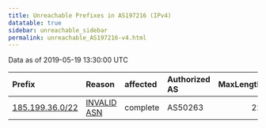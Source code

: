 ```yaml
---
title: Unreachable Prefixes in AS197216 (IPv4)
datatable: true
sidebar: unreachable_sidebar
permalink: unreachable_AS197216-v4.html
---
```


Data as of 2019-05-19 13:30:00 UTC


<div class="datatable-begin"></div>

| Prefix                                                   | Reason                                                                                                  | affected   | Authorized AS   |   MaxLength | Anchor                                         |   unreachable /24s |
|:---------------------------------------------------------|:--------------------------------------------------------------------------------------------------------|:-----------|:----------------|------------:|:-----------------------------------------------|-------------------:|
| [185.199.36.0/22](https://stat.ripe.net/185.199.36.0/22) | [INVALID ASN](https://rpki-validator.ripe.net/announcement-preview?asn=AS197216&prefix=185.199.36.0/22) | complete   | AS50263         |          22 | [RIPE](unreachable_RIPE_NCC_RPKI_Root-v4.html) |                  4 |

<div class="datatable-end"></div>